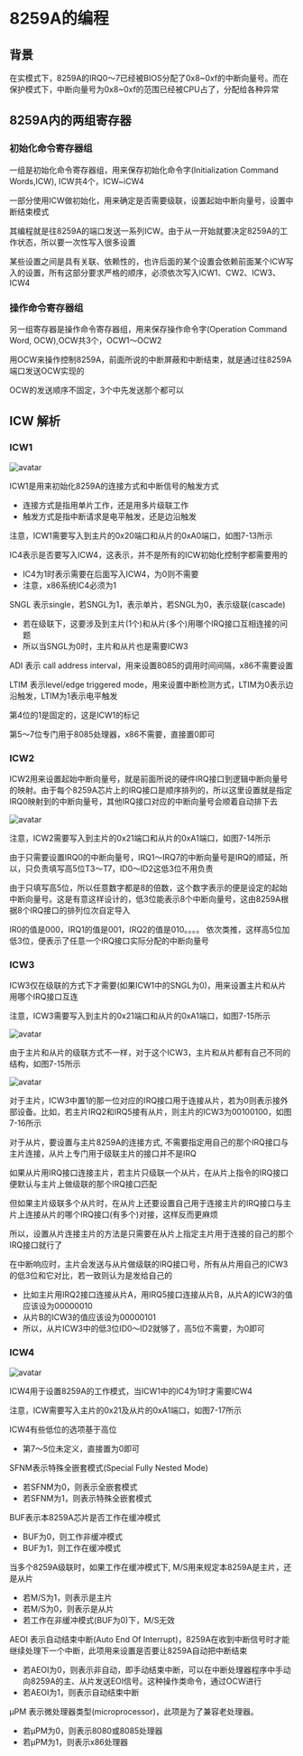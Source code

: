 # 8259A的编程
## 背景
在实模式下，8259A的IRQ0～7已经被BIOS分配了0x8~0xf的中断向量号。而在保护模式下，中断向量号为0x8~0xf的范围已经被CPU占了，分配给各种异常

## 8259A内的两组寄存器
### 初始化命令寄存器组
一组是初始化命令寄存器组，用来保存初始化命令字(Initialization Command Words,ICW), ICW共4个，ICW~iCW4

一部分使用ICW做初始化，用来确定是否需要级联，设置起始中断向量号，设置中断结束模式

其编程就是往8259A的端口发送一系列ICW。由于从一开始就要决定8259A的工作状态，所以要一次性写入很多设置

某些设置之间是具有关联、依赖性的，也许后面的某个设置会依赖前面某个ICW写入的设置，所有这部分要求严格的顺序，必须依次写入ICW1、CW2、ICW3、ICW4

### 操作命令寄存器组
另一组寄存器是操作命令寄存器组，用来保存操作命令字(Operation Command Word, OCW),OCW共3个，OCW1～OCW2

用OCW来操作控制8259A，前面所说的中断屏蔽和中断结束，就是通过往8259A端口发送OCW实现的

OCW的发送顺序不固定，3个中先发送那个都可以

## ICW 解析
### ICW1
![avatar](../images/interrupt_14.png)

ICW1是用来初始化8259A的连接方式和中断信号的触发方式
- 连接方式是指用单片工作，还是用多片级联工作
- 触发方式是指中断请求是电平触发，还是边沿触发

注意，ICW1需要写入到主片的0x20端口和从片的0xA0端口，如图7-13所示

IC4表示是否要写入ICW4，这表示，并不是所有的ICW初始化控制字都需要用的
- IC4为1时表示需要在后面写入ICW4，为0则不需要
- 注意，x86系统IC4必须为1

SNGL 表示single，若SNGL为1，表示单片，若SNGL为0，表示级联(cascade)
- 若在级联下，这要涉及到主片(1个)和从片(多个)用哪个IRQ接口互相连接的问题
- 所以当SNGL为0时，主片和从片也是需要ICW3

ADI 表示 call address interval，用来设置8085的调用时间间隔，x86不需要设置

LTIM 表示level/edge triggered mode，用来设置中断检测方式，LTIM为0表示边沿触发，LTIM为1表示电平触发

第4位的1是固定的，这是ICW1的标记

第5～7位专门用于8085处理器，x86不需要，直接置0即可

### ICW2
ICW2用来设置起始中断向量号，就是前面所说的硬件IRQ接口到逻辑中断向量号的映射。由于每个8259A芯片上的IRQ接口是顺序排列的，所以这里设置就是指定IRQ0映射到的中断向量号，其他IRQ接口对应的中断向量号会顺着自动排下去

![avatar](../images/interrupt_15.png)

注意，ICW2需要写入到主片的0x21端口和从片的0xA1端口，如图7-14所示

由于只需要设置IRQ0的中断向量号，IRQ1～IRQ7的中断向量号是IRQ的顺延，所以，只负责填写高5位T3～T7，ID0～ID2这低3位不用负责

由于只填写高5位，所以任意数字都是8的倍数，这个数字表示的便是设定的起始中断向量号。这是有意这样设计的，低3位能表示8个中断向量号，这由8259A根据8个IRQ接口的排列位次自定导入

IR0的值是000，IRQ1的值是001，IRQ2的值是010。。。。 依次类推，这样高5位加低3位，便表示了任意一个IRQ接口实际分配的中断向量号

### ICW3
ICW3仅在级联的方式下才需要(如果ICW1中的SNGL为0)，用来设置主片和从片用哪个IRQ接口互连

注意，ICW3需要写入到主片的0x21端口和从片的0xA1端口，如图7-15所示

![avatar](../images/interrupt_16.png)

由于主片和从片的级联方式不一样，对于这个ICW3，主片和从片都有自己不同的结构，如图7-15所示

![avatar](../images/interrupt_17.png)

对于主片，ICW3中置1的那一位对应的IRQ接口用于连接从片，若为0则表示接外部设备。比如，若主片IRQ2和IRQ5接有从片，则主片的ICW3为00100100，如图7-16所示

对于从片，要设置与主片8259A的连接方式, 不需要指定用自己的那个IRQ接口与主片连接，从片上专门用于级联主片的接口并不是IRQ

如果从片用IRQ接口连接主片，若主片只级联一个从片，在从片上指令的IRQ接口便默认与主片上做级联的那个IRQ接口匹配

但如果主片级联多个从片时，在从片上还要设置自己用于连接主片的IRQ接口与主片上连接从片的哪个IRQ接口(有多个)对接，这样反而更麻烦

所以，设置从片连接主片的方法是只需要在从片上指定主片用于连接的自己的那个IRQ接口就行了

在中断响应时，主片会发送与从片做级联的IRQ接口号，所有从片用自己的ICW3的低3位和它对比，若一致则认为是发给自己的
- 比如主片用IRQ2接口连接从片A，用IRQ5接口连接从片B，从片A的ICW3的值应该设为00000010
- 从片B的ICW3的值应该设为00000101
- 所以，从片ICW3中的低3位ID0～ID2就够了，高5位不需要，为0即可

### ICW4
![avatar](../images/interrupt_18.png)

ICW4用于设置8259A的工作模式，当ICW1中的IC4为1时才需要ICW4

注意，ICW需要写入主片的0x21及从片的0xA1端口，如图7-17所示

ICW4有些低位的选项基于高位
- 第7～5位未定义，直接置为0即可

SFNM表示特殊全嵌套模式(Special Fully Nested Mode)
- 若SFNM为0，则表示全嵌套模式
- 若SFNM为1，则表示特殊全嵌套模式

BUF表示本8259A芯片是否工作在缓冲模式
- BUF为0，则工作非缓冲模式
- BUF为1，则工作在缓冲模式

当多个8259A级联时，如果工作在缓冲模式下, M/S用来规定本8259A是主片，还是从片
- 若M/S为1，则表示是主片
- 若M/S为0，则表示是从片
- 若工作在非缓冲模式(BUF为0)下，M/S无效

AEOI 表示自动结束中断(Auto End Of Interrupt)，8259A在收到中断信号时才能继续处理下一个中断，此项用来设置是否要让8259A自动把中断结束
- 若AEOI为0，则表示非自动，即手动结束中断，可以在中断处理器程序中手动向8259A的主、从片发送EOI信号。这种操作类命令，通过OCW进行
- 若AEOI为1，则表示自动结束中断

µPM 表示微处理器类型(microprocessor)，此项是为了兼容老处理器。
- 若µPM为0，则表示8080或8085处理器
- 若µPM为1，则表示x86处理器


